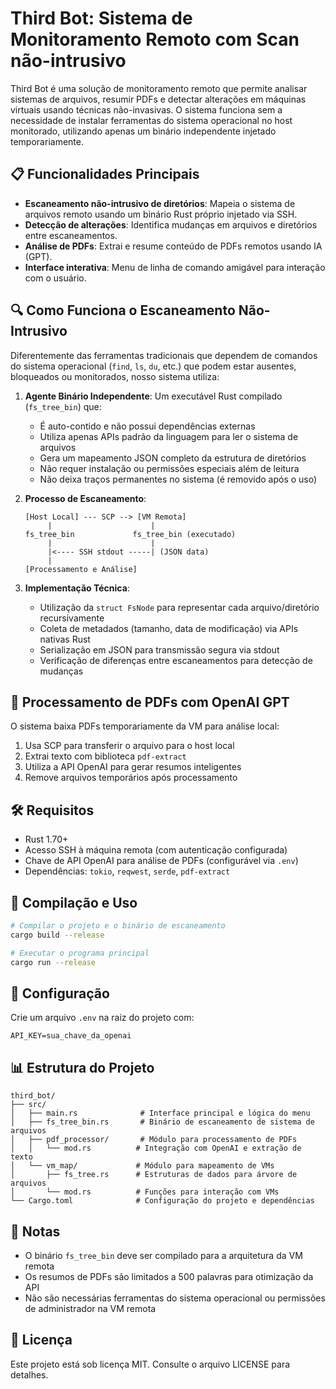# Third Bot: Sistema de Monitoramento Remoto com Scan não-intrusivo

Third Bot é uma solução de monitoramento remoto que permite analisar sistemas de arquivos, resumir PDFs e detectar alterações em máquinas virtuais usando técnicas não-invasivas. O sistema funciona sem a necessidade de instalar ferramentas do sistema operacional no host monitorado, utilizando apenas um binário independente injetado temporariamente.

## 📋 Funcionalidades Principais

- **Escaneamento não-intrusivo de diretórios**: Mapeia o sistema de arquivos remoto usando um binário Rust próprio injetado via SSH.
- **Detecção de alterações**: Identifica mudanças em arquivos e diretórios entre escaneamentos.
- **Análise de PDFs**: Extrai e resume conteúdo de PDFs remotos usando IA (GPT).
- **Interface interativa**: Menu de linha de comando amigável para interação com o usuário.

## 🔍 Como Funciona o Escaneamento Não-Intrusivo

Diferentemente das ferramentas tradicionais que dependem de comandos do sistema operacional (`find`, `ls`, `du`, etc.) que podem estar ausentes, bloqueados ou monitorados, nosso sistema utiliza:

1. **Agente Binário Independente**: Um executável Rust compilado (`fs_tree_bin`) que:
   - É auto-contido e não possui dependências externas
   - Utiliza apenas APIs padrão da linguagem para ler o sistema de arquivos
   - Gera um mapeamento JSON completo da estrutura de diretórios
   - Não requer instalação ou permissões especiais além de leitura
   - Não deixa traços permanentes no sistema (é removido após o uso)

2. **Processo de Escaneamento**:
   ```
   [Host Local] --- SCP --> [VM Remota]
        |                      |
   fs_tree_bin             fs_tree_bin (executado)
        |                      |
        |<---- SSH stdout -----| (JSON data)
        |
   [Processamento e Análise]
   ```

3. **Implementação Técnica**:
   - Utilização da `struct FsNode` para representar cada arquivo/diretório recursivamente
   - Coleta de metadados (tamanho, data de modificação) via APIs nativas Rust
   - Serialização em JSON para transmissão segura via stdout
   - Verificação de diferenças entre escaneamentos para detecção de mudanças

## 🔐 Processamento de PDFs com OpenAI GPT

O sistema baixa PDFs temporariamente da VM para análise local:

1. Usa SCP para transferir o arquivo para o host local
2. Extrai texto com biblioteca `pdf-extract` 
3. Utiliza a API OpenAI para gerar resumos inteligentes
4. Remove arquivos temporários após processamento

## 🛠️ Requisitos

- Rust 1.70+
- Acesso SSH à máquina remota (com autenticação configurada)
- Chave de API OpenAI para análise de PDFs (configurável via `.env`)
- Dependências: `tokio`, `reqwest`, `serde`, `pdf-extract`

## 🚀 Compilação e Uso

```bash
# Compilar o projeto e o binário de escaneamento
cargo build --release

# Executar o programa principal
cargo run --release
```

## 🔧 Configuração

Crie um arquivo `.env` na raiz do projeto com:

```
API_KEY=sua_chave_da_openai
```

## 📊 Estrutura do Projeto

```
third_bot/
├── src/
│   ├── main.rs              # Interface principal e lógica do menu
│   ├── fs_tree_bin.rs       # Binário de escaneamento de sistema de arquivos
│   ├── pdf_processor/       # Módulo para processamento de PDFs
│   │   └── mod.rs          # Integração com OpenAI e extração de texto
│   └── vm_map/             # Módulo para mapeamento de VMs
│       ├── fs_tree.rs      # Estruturas de dados para árvore de arquivos
│       └── mod.rs          # Funções para interação com VMs
└── Cargo.toml              # Configuração do projeto e dependências
```

## 📝 Notas

- O binário `fs_tree_bin` deve ser compilado para a arquitetura da VM remota
- Os resumos de PDFs são limitados a 500 palavras para otimização da API
- Não são necessárias ferramentas do sistema operacional ou permissões de administrador na VM remota

## 📜 Licença

Este projeto está sob licença MIT. Consulte o arquivo LICENSE para detalhes.
